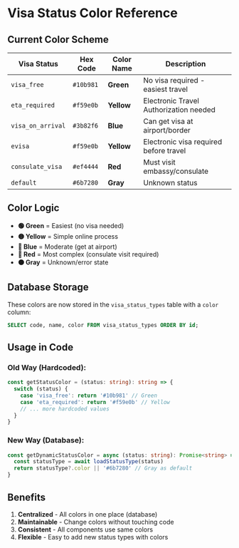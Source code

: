 # Visa Status Color Reference

## Current Color Scheme

| Visa Status | Hex Code | Color Name | Description |
|-------------|----------|------------|-------------|
| `visa_free` | `#10b981` | **Green** | No visa required - easiest travel |
| `eta_required` | `#f59e0b` | **Yellow** | Electronic Travel Authorization needed |
| `visa_on_arrival` | `#3b82f6` | **Blue** | Can get visa at airport/border |
| `evisa` | `#f59e0b` | **Yellow** | Electronic visa required before travel |
| `consulate_visa` | `#ef4444` | **Red** | Must visit embassy/consulate |
| `default` | `#6b7280` | **Gray** | Unknown status |

## Color Logic

- **🟢 Green** = Easiest (no visa needed)
- **🟡 Yellow** = Simple online process
- **🔵 Blue** = Moderate (get at airport)
- **🔴 Red** = Most complex (consulate visit required)
- **⚫ Gray** = Unknown/error state

## Database Storage

These colors are now stored in the `visa_status_types` table with a `color` column:

```sql
SELECT code, name, color FROM visa_status_types ORDER BY id;
```

## Usage in Code

### Old Way (Hardcoded):
```typescript
const getStatusColor = (status: string): string => {
  switch (status) {
    case 'visa_free': return '#10b981' // Green
    case 'eta_required': return '#f59e0b' // Yellow
    // ... more hardcoded values
  }
}
```

### New Way (Database):
```typescript
const getDynamicStatusColor = async (status: string): Promise<string> => {
  const statusType = await loadStatusType(status)
  return statusType?.color || '#6b7280' // Gray as default
}
```

## Benefits

1. **Centralized** - All colors in one place (database)
2. **Maintainable** - Change colors without touching code
3. **Consistent** - All components use same colors
4. **Flexible** - Easy to add new status types with colors 